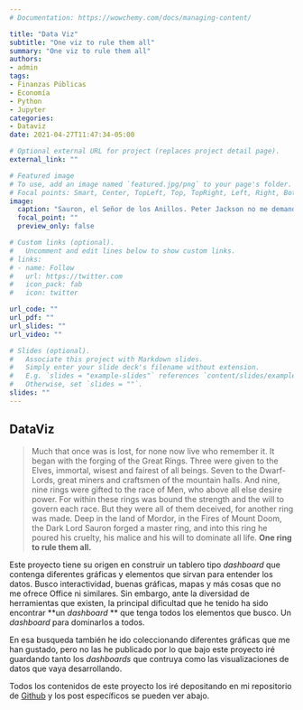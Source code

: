 ```yaml
---
# Documentation: https://wowchemy.com/docs/managing-content/

title: "Data Viz"
subtitle: "One viz to rule them all"
summary: "One viz to rule them all"
authors: 
- admin
tags: 
- Finanzas Públicas
- Economía
- Python
- Jupyter
categories: 
- Dataviz
date: 2021-04-27T11:47:34-05:00

# Optional external URL for project (replaces project detail page).
external_link: ""

# Featured image
# To use, add an image named `featured.jpg/png` to your page's folder.
# Focal points: Smart, Center, TopLeft, Top, TopRight, Left, Right, BottomLeft, Bottom, BottomRight.
image:
  caption: "Sauron, el Señor de los Anillos. Peter Jackson no me demandes"
  focal_point: ""
  preview_only: false

# Custom links (optional).
#   Uncomment and edit lines below to show custom links.
# links:
# - name: Follow
#   url: https://twitter.com
#   icon_pack: fab
#   icon: twitter

url_code: ""
url_pdf: ""
url_slides: ""
url_video: ""

# Slides (optional).
#   Associate this project with Markdown slides.
#   Simply enter your slide deck's filename without extension.
#   E.g. `slides = "example-slides"` references `content/slides/example-slides.md`.
#   Otherwise, set `slides = ""`.
slides: ""
---
```


## DataViz

> Much that once was is lost, for none now live who remember it. It began with the forging of the Great Rings. Three were given to the Elves, immortal, wisest and fairest of all beings. Seven to the Dwarf-Lords, great miners and craftsmen of the mountain halls. And nine, nine rings were gifted to the race of Men, who above all else desire power. For within these rings was bound the strength and the will to govern each race. But they were all of them deceived, for another ring was made. Deep in the land of Mordor, in the Fires of Mount Doom, the Dark Lord Sauron forged a master ring, and into this ring he poured his cruelty, his malice and his will to dominate all life. **One ring to rule them all.**

Este proyecto tiene su origen en construir un tablero tipo *dashboard* que contenga diferentes gráficas y elementos que sirvan para entender los datos. Busco interactividad, buenas gráficas, mapas y más cosas que no me ofrece Office ni similares. Sin embargo, ante la diversidad de herramientas que existen, la principal dificultad que he tenido ha sido encontrar **un *dashboard* ** que tenga todos los elementos que busco. Un *dashboard* para dominarlos a todos.

En esa busqueda también he ido coleccionando diferentes gráficas que me han gustado, pero no las he publicado por lo que bajo este proyecto iré guardando tanto los *dashboards* que contruya como las visualizaciones de datos que vaya desarrollando.

Todos los contenidos de este proyecto los iré depositando en mi repositorio de [Github](https://github.com/gonzalezhomar/) y los post específicos se pueden ver abajo.